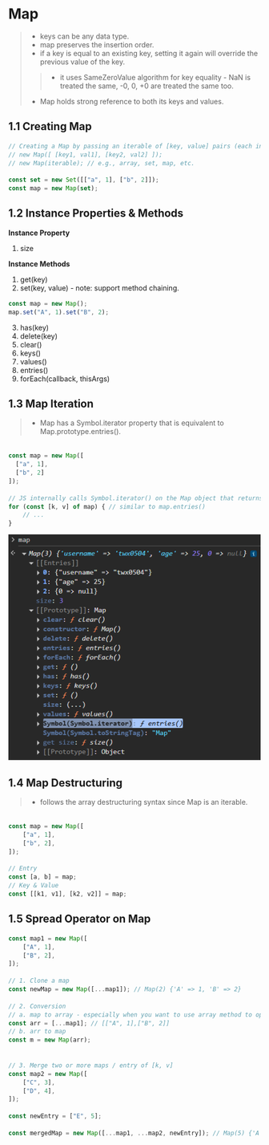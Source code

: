 # Map

> - keys can be any data type.
> - map preserves the insertion order.
> - if a key is equal to an existing key, setting it again will override the previous value of the key.
> > - it uses SameZeroValue algorithm for key equality - NaN is treated the same, -0, 0, +0 are treated the same too.
> - Map holds strong reference to both its keys and values.


## 1.1 Creating Map

```js
// Creating a Map by passing an iterable of [key, value] pairs (each inner array represents one entry)
// new Map([ [key1, val1], [key2, val2] ]);
// new Map(iterable); // e.g., array, set, map, etc.

const set = new Set([["a", 1], ["b", 2]]);
const map = new Map(set);
```

## 1.2 Instance Properties & Methods

**Instance Property**
1. size

**Instance Methods**
1. get(key)
2. set(key, value) - note: support method chaining.

```js
const map = new Map();
map.set("A", 1).set("B", 2);

```

3. has(key)
4. delete(key)
5. clear()
6. keys()
7. values()
8. entries()
9. forEach(callback, thisArgs)


## 1.3 Map Iteration

> - Map has a Symbol.iterator property that is equivalent to Map.prototype.entries().

```js

const map = new Map([
  ["a", 1],
  ["b", 2]
]);
 
// JS internally calls Symbol.iterator() on the Map object that returns an iterator
for (const [k, v] of map) { // similar to map.entries()
    // ...
}

```

![iterator](iterator.png)


## 1.4 Map Destructuring

> - follows the array destructuring syntax since Map is an iterable.

```js

const map = new Map([
    ["a", 1],
    ["b", 2],
]);

// Entry
const [a, b] = map;
// Key & Value
const [[k1, v1], [k2, v2]] = map;
```

## 1.5 Spread Operator on Map


```js
const map1 = new Map([
    ["A", 1],
    ["B", 2],
]);

// 1. Clone a map
const newMap = new Map([...map1]); // Map(2) {'A' => 1, 'B' => 2}

// 2. Conversion
// a. map to array - especially when you want to use array method to operate on each entry.
const arr = [...map1]; // [["A", 1],["B", 2]]
// b. arr to map
const m = new Map(arr);


// 3. Merge two or more maps / entry of [k, v]
const map2 = new Map([
    ["C", 3],
    ["D", 4],
]);

const newEntry = ["E", 5];

const mergedMap = new Map([...map1, ...map2, newEntry]); // Map(5) {'A' => 1, 'B' => 2, 'C' => 3, 'D' => 4, 'E' => 5}

```